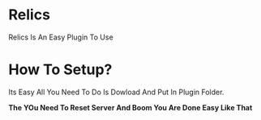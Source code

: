 # Relics
Relics Is An Easy Plugin To Use
# How To Setup?
Its Easy All You Need To Do Is Dowload And Put In Plugin Folder.

**The YOu Need To Reset Server And Boom You Are Done Easy Like That**
